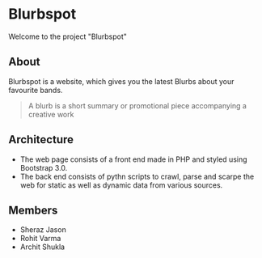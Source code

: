 Blurbspot
=========

Welcome to the project "Blurbspot"

About
-----
Blurbspot is a website, which gives you the latest Blurbs about your favourite bands.
>A blurb is a short summary or promotional piece accompanying a creative work

Architecture
------------
* The web page consists of a front end made in PHP and styled using Bootstrap 3.0.
* The back end consists of pythn scripts to crawl, parse and scarpe the web for static as well as dynamic data from various sources.

Members
-------
* Sheraz Jason
* Rohit Varma
* Archit Shukla
